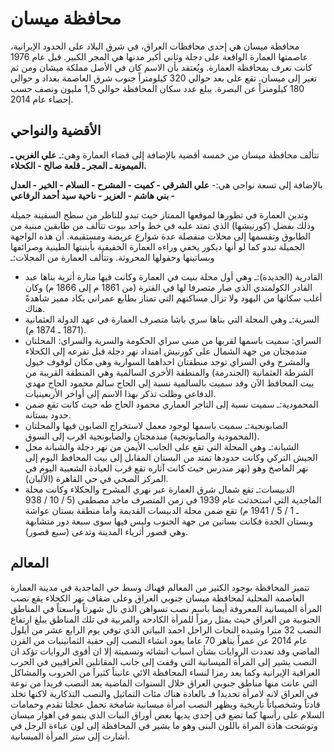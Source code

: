 # محافظة ميسان

محافظة ميسان هي إحدى محافظات العراق، في شرق البلاد على الحدود الإيرانية، عاصمتها العمارة الواقعة على دجلة وثاني أكبر مدنها هي المجر الكبير. قبل عام 1976 كانت تعرف بمحافظة العمارة. ويُعتقد بأن الاسم كان في الأصل مملكة ميشان ومن ثم تغير إلى ميسان. تقع على بعد حوالي 320 كيلومتراً جنوب شرق العاصمة بغداد و حوالي 180 كيلومتراً عن البصرة. يبلغ عدد سكان المحافظة حوالي 1,5 مليون ونصف حسب إحصاء عام 2014.

## الأقضية والنواحي

تتألف محافظة ميسان من خمسة أقضية بالإضافة إلى قضاء العمارة وهي:ـ
**علي الغربي ـ الميمونة ـ المجر ـ قلعة صالح - الكحلاء.**

بالإضافة إلى تسعة نواحي هي:-
**علي الشرقي - كميت - المشرح - السلام - الخير - العدل - بني هاشم - العزير - ناحية سيد أحمد الرفاعي**

وتدين العمارة في تطورها لموقعها الممتاز حيث تبدو للناظر من سطح السفينة جميلة وذلك بفضل (كورنيشها) الذي تمتد عليه في خط واحد بيوت تتألف من طابقين مبنية من الطابوق وتقسمها إلى محلات منفصلة عدة شوارع عريضة ومستقيمة. أن هذه الواجهة الجميلة تبدو كما لو أنها ديكور يخفي وراءه العمارة الحقيقية بأبنيتها الطينية وصرائفها وبساتينها وحقولها المحروثة. وتتألف العمارة من المحلات:ـ

- القادرية (الجديدة):ـ وهي أول محلة بنيت في العمارة وكانت فيها منارة أثرية بناها عبد القادر الكولمندي الذي صار متصرفا لها في الفترة (من 1861 م إلى 1866 م) وكان أغلب سكانها من اليهود ولا تزال مساكنهم التي تمتاز بطابع عمراني يكاد مميز شاهدةً هناك.
- السرية:ـ وهي المحلة التي بناها سري باشا متصرف العمارة في عهد الدولة العثمانية (1871 ـ 1874 م).
- السراي: سميت باسمها لقربها من مبنى سراي الحكومة والسرية والسراي: المحلتان مندمجتان من جهة الشمال على كورنيش امتداد نهر دجلة قبل تفرعه إلى الكحلاء والمشرح وفي السراي توجد منطقتان احداهما السوارية وهي مكان لوقوف خيول الشرطة العثمانية (الجندرمة) والمنطقة الأخرى السالمية وهي المنطقة القريبة من بيت المحافظ الآن وقد سميت بالسالمية نسبة إلى الحاج سالم محمود الحاج مهدي الدفاعي وظلت تذكر بهذا الاسم إلى أواخر الأربعينيات.
- المحمودية:ـ سميت نسبة إلى التاجر العماري محمود الحاج طه حيث كانت تقع ضمن حدود بستانه.
- الصابونجية:ـ سميت باسمها لوجود معمل لاستخراج الصابون فيها والمحلتان (المحمودية والصابونجية) مندمجتان والصابونجية اقرب إلى السوق.
- الشبانة:ـ وهي المحلة التي تقع على الجانب الأيمن من نهر دجلة والشبانة محل الجيش التركي وكانت حدودها تمتد من البستان المقابل إلى بيت المحافظ اليوم إلى نهر الماصخ وهو (نهر مندرس حيث كانت آثاره تقع قرب العيادة الشعبية اليوم في المركز الصحي في حي القاهرة (الألبان).
- الدبيسات:ـ تقع شمال شرق العمارة عبر نهري المشرح والحكلاء وكانت محلة الماجدية التي استحدثت عام 1939 في زمن المتصرف ماجد مصطفى (5 / 10 / 938 ـ 1 / 5 / 1941 م) تقع ضمن محلة الدبيسات القديمة وأما منطقة بستان عواشة وبستان الجدة فكانت بساتين من جهة الجنوب وليس فيها سوى سبعة دور متشابهة وهي قصور أثرياء المدينة وتدعى (سبع قصور).

## المعالم

تتميز المحافظة بوجود الكثير من المعالم فهناك وسط حي الماجدية في مدينة العمارة العاصمة المحلية لمحافظة ميسان جنوبي العراق وعلى ضفاف نهر الكحلاء يقع نصب المرأة الميسانية المعروفة أيضا باسم نصب تسواهن الذي نال شهرتاً واسعتاً في المناطق الجنوبية من العراق حيث يمثل رمزاً للمرأة الكادحة والمربية في تلك المناطق يبلغ ارتفاع النصب 32 مترا وشيده النحات الراحل احمد البياتي الذي توفي يوم الرابع عشر من أيلول عام 2014 عن عمراً يناهز 70 عاما يعود انشاء النصب إلى حقبة الثمانينيات من القرن الماضي وقد تعددت الروايات بشأن اسباب انشائه وتسميتة إلا ان أقوى الروايات تؤكد ان النصب يشير إلى المرأة الميسانية التي وقفت إلى جانب المقاتلين العراقيين في الحرب العراقية الإيرانية وكما يعد رمزا لنساء المحافظة الائي عانيناً كثيرآ من الحروب والمشاكل التي عانت منها مناطق جنوبي العراق خلال السنوات الماضية يعد النصب فريدا من نوعة في العراق لانه لامرأة تحديدا فـ بالعادة هناك مئات التماثيل والنصب التذكارية لاكنها تخلد قادتاً وشخصياتاً تاريخية ويظهر النصب امرأة ميسانية شامخة تحمل عجلتا تقدم وحمامات السلام على رأسها كما تضع في إحدى يديها بعض أوراق النبات الذي ينمو في اهوار ميسان وتوشحت هاذة المراة باللون البنى وهو ما يشير في المحافظة إلى لون عباءة الرجل في أشارت إلى ستر المرأة الميسانية.

